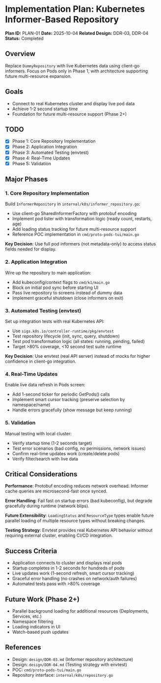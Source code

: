 # Implementation Plan: Kubernetes Informer-Based Repository

**Plan ID:** PLAN-01
**Date:** 2025-10-04
**Related Design:** DDR-03, DDR-04
**Status:** Completed

## Overview

Replace `DummyRepository` with live Kubernetes data using client-go
informers. Focus on Pods only in Phase 1, with architecture supporting
future multi-resource expansion.

## Goals

- Connect to real Kubernetes cluster and display live pod data
- Achieve 1-2 second startup time
- Foundation for future multi-resource support (Phase 2+)

## TODO

- [x] Phase 1: Core Repository Implementation
- [x] Phase 2: Application Integration
- [x] Phase 3: Automated Testing (envtest)
- [x] Phase 4: Real-Time Updates
- [x] Phase 5: Validation

## Major Phases

### 1. Core Repository Implementation
Build `InformerRepository` in `internal/k8s/informer_repository.go`:
- Use client-go SharedInformerFactory with protobuf encoding
- Implement pod lister with transformation logic (ready count, restarts, age)
- Add loading status tracking for future multi-resource support
- Reference POC implementation in `cmd/proto-pods-tui/main.go`

**Key Decision**: Use full pod informers (not metadata-only) to access
status fields needed for display.

### 2. Application Integration
Wire up the repository to main application:
- Add kubeconfig/context flags to `cmd/k1/main.go`
- Block on initial pod sync before starting UI
- Pass live repository to screens instead of dummy data
- Implement graceful shutdown (close informers on exit)

### 3. Automated Testing (envtest)
Set up integration tests with real Kubernetes API:
- Use `sigs.k8s.io/controller-runtime/pkg/envtest`
- Test repository lifecycle (init, sync, query, shutdown)
- Test pod transformation logic (all states: running, pending, failed)
- Target >80% coverage, <10 second test suite runtime

**Key Decision**: Use envtest (real API server) instead of mocks for
higher confidence in client-go integration.

### 4. Real-Time Updates
Enable live data refresh in Pods screen:
- Add 1-second ticker for periodic GetPods() calls
- Implement smart cursor tracking (preserve selection by namespace/name)
- Handle errors gracefully (show message but keep running)

### 5. Validation
Manual testing with local cluster:
- Verify startup time (1-2 seconds target)
- Test error scenarios (bad config, no permissions, network issues)
- Confirm real-time updates work (create/delete pods)
- Verify filter/search with live data

## Critical Considerations

**Performance**: Protobuf encoding reduces network overhead. Informer
cache queries are microsecond-fast once synced.

**Error Handling**: Fail fast on startup errors (bad kubeconfig), but
degrade gracefully during runtime (network blips).

**Future Extensibility**: `LoadingStatus` and `ResourceType` types enable
future parallel loading of multiple resource types without breaking changes.

**Testing Strategy**: Envtest provides real Kubernetes API behavior without
requiring external cluster, enabling CI/CD integration.

## Success Criteria

- Application connects to cluster and displays real pods
- Startup completes in 1-2 seconds for hundreds of pods
- Live updates work (1-second refresh, smart cursor tracking)
- Graceful error handling (no crashes on network/auth failures)
- Automated tests pass with >80% coverage

## Future Work (Phase 2+)

- Parallel background loading for additional resources (Deployments,
  Services, etc.)
- Namespace filtering
- Loading indicators in UI
- Watch-based push updates

## References

- Design: `design/DDR-03.md` (Informer repository architecture)
- Design: `design/DDR-04.md` (Testing strategy with envtest)
- POC: `cmd/proto-pods-tui/main.go`
- Repository interface: `internal/k8s/repository.go`
